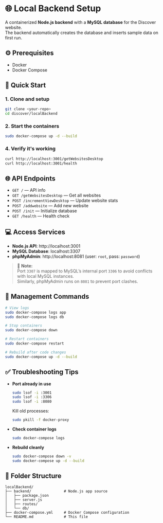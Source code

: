 # 🌐 Local Backend Setup

A containerized **Node.js backend** with a **MySQL database** for the Discover website.  
The backend automatically creates the database and inserts sample data on first run.

## ⚙️ Prerequisites

- Docker
- Docker Compose

## 🚀 Quick Start

### 1. Clone and setup
```bash
git clone <your-repo>
cd discover/localBackend
```

### 2. Start the containers
```bash
sudo docker-compose up -d --build
```

### 4. Verify it's working
```bash
curl http://localhost:3001/getWebsitesDesktop
curl http://localhost:3001/health
```

## 🌐 API Endpoints

- `GET /` — API info  
- `GET /getWebsitesDesktop` — Get all websites  
- `POST /incrementViewDesktop` — Update website stats  
- `POST /addwebsite` — Add new website  
- `POST /init` — Initialize database  
- `GET /health` — Health check  

## 💻 Access Services

- **Node.js API**: http://localhost:3001
- **MySQL Database**: localhost:3307  
- **phpMyAdmin**: http://localhost:8081 (user: `root`, pass: `password`)  

> 📝 **Note:**  
> Port `3307` is mapped to MySQL’s internal port `3306` to avoid conflicts with local MySQL instances.  
> Similarly, phpMyAdmin runs on `8081` to prevent port clashes.

## 🔧 Management Commands

```bash
# View logs
sudo docker-compose logs app
sudo docker-compose logs db

# Stop containers
sudo docker-compose down

# Restart containers
sudo docker-compose restart

# Rebuild after code changes
sudo docker-compose up -d --build
```

## ✅ Troubleshooting Tips

- **Port already in use**
  ```bash
  sudo lsof -i :3001
  sudo lsof -i :3306
  sudo lsof -i :8080
  ```
  Kill old processes:
  ```bash
  sudo pkill -f docker-proxy
  ```

- **Check container logs**
  ```bash
  sudo docker-compose logs
  ```

- **Rebuild cleanly**
  ```bash
  sudo docker-compose down -v
  sudo docker-compose up -d --build
  ```

## 🧩 Folder Structure

```
localBackend/
├── backend/               # Node.js app source
│   ├── package.json
│   ├── server.js
│   ├── routes/
│   └── db/
├── docker-compose.yml     # Docker Compose configuration
└── README.md              # This file
```